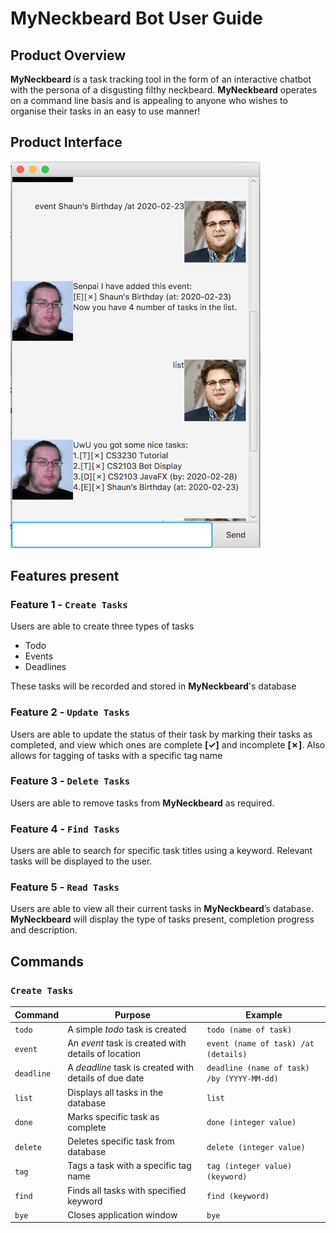 # MyNeckbeard Bot User Guide



## Product Overview
**MyNeckbeard** is a task tracking tool in the form of an interactive chatbot with the persona of a disgusting filthy neckbeard. **MyNeckbeard** operates on a command line basis and is appealing to anyone who wishes to organise their tasks in an easy to use manner!

## Product Interface

<img src = "Ui.png" width = "400">

## Features present

### Feature 1 - `Create Tasks`

Users are able to create three types of tasks
- Todo
- Events
- Deadlines

These tasks will be recorded and stored in **MyNeckbeard**'s database

### Feature 2 - `Update Tasks`

Users are able to update the status of their task by marking their tasks as completed, and view which ones are complete **[✓]** and incomplete **[✗]**. Also allows for tagging of tasks with a specific tag name

### Feature 3 - `Delete Tasks`

Users are able to remove tasks from **MyNeckbeard** as required.

### Feature 4 - `Find Tasks`

Users are able to search for specific task titles using a keyword. Relevant tasks will be displayed to the user.

### Feature 5 - `Read Tasks`
Users are able to view all their current tasks in **MyNeckbeard**’s database. **MyNeckbeard** will display the type of tasks present, completion progress and description.


## Commands

### `Create Tasks`

Command | Purpose | Example
------------ | ------------- | -------------
`todo` | A simple *todo* task is created | `todo (name of task)`
`event` | An *event* task is created with details of location | `event (name of task) /at (details)`
`deadline` | A *deadline* task is created with details of due date | `deadline (name of task) /by (YYYY-MM-dd)`
`list` | Displays all tasks in the database | `list`
`done` | Marks specific task as complete | `done (integer value)`
`delete` | Deletes specific task from database | `delete (integer value)`
`tag` | Tags a task with a specific tag name | `tag (integer value) (keyword)`
`find` | Finds all tasks with specified keyword | `find (keyword)`
`bye` | Closes application window | `bye`
